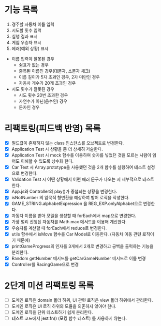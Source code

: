 # 기능 목록

1. 경주할 자동차 이름 입력
2. 시도할 횟수 입력
3. 실행 결과 표시
4. 게임 우승자 표시
5. 에러(예외 상황) 표시

- 이름 입력이 잘못된 경우
  - 쉼표가 없는 경우
  - 중복된 이름인 경우(대문자, 소문자 체크)
  - 이름 길이가 5자 초과인 경우, 2자 미만인 경우
  - 자동차 개수가 20개 초과인 경우
- 시도 횟수가 잘못된 경우
  - 시도 횟수 20번 초과한 경우
  - 자연수가 아닌(음수인) 경우
  - 문자인 경우

# 리팩토링(피드백 반영) 목록

- [x] 필드값이 존재하지 않는 class 인스턴스를 오브젝트로 변경한다.
- [x] Application Test 시 상황을 좀 더 상세히 저술한다.
- [x] Application Test 시 mock 함수를 이용하여 숫자를 넣었던 것을 모르는 사람이 읽어도 이해할 수 있도록 상수화 한다.
- [x] Car Test 시 Array.prototype을 사용했던 것을 2개 함수를 실행하여 테스트 설정으로 변경한다.
- [x] Validation Test 시 어떤 상황에서 어떤 에러 문구가 나오는 지 세부적으로 테스트 한다.
- [x] App.js와 Controller의 play()가 중첩되는 상황을 변경한다.
- [x] isNotNumber 의 암묵적 형변환을 예상하여 방어 로직을 작성한다.
- [x] GAME_STRING.alphabetExpression 을 REG_EXP.onlyAlphabet으로 변경한다.
- [x] 자동차 이름을 받아 모델을 생성할 때 forEach에서 map으로 변경한다.
- [x] 가장 멀리 진행된 자동차를 Math.max 메서드를 이용해 계산한다.
- [x] 우승자를 계산할 때 forEach에서 reduce로 변경한다.
- [x] utils 함수에서 isMove 함수를 Car Model로 이동한다. (자동차 이동 관련 로직이기 때문에)
- [x] printGameProgress의 인자를 3개에서 2개로 변경하고 공백을 출력하는 기능을 분리한다.
- [x] Random getNumber 메서드를 getCarGameNumber 메서드로 이름 변경
- [x] Controller를 RacingGame으로 변경

# 2단계 미션 리팩토링 목록

- [ ] 도메인 로직은 domain 폴더 하위, UI 관련 로직은 view 폴더 하위에서 관리한다.
- [ ] 도메인 로직은 UI 로직 하위의 모듈을 의존하지 않아야 한다.
- [ ] 도메인 로직을 단위 테스트하기 쉽게 분리한다.
- [ ] 테스트 코드에서 jest.fn() (모킹 함수 테스트) 를 사용하지 않는다.
